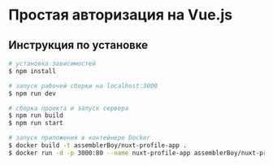 # Простая авторизация на Vue.js 

## Инструкция по установке

```bash
# установка зависимостей
$ npm install

# запуск рабочей сборки на localhost:3000
$ npm run dev

# сборка проекта и запуск сервера
$ npm run build
$ npm run start

# запуск приложения в контейнере Docker 
$ docker build -t assemblerBoy/nuxt-profile-app .
$ docker run -d -p 3000:80 --name nuxt-profile-app assemblerBoy/nuxt-profile-app
```